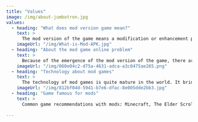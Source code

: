 ```yaml
---
title: "Values"
image: /img/about-jumbotron.jpg
values:
  - heading: "What does mod version game mean?"
    text: >
      The mod version of the game means a modification or enhancement program of the game. In fact, it can be seen in the English translation that mod is the abbreviation of the English word modification, which means modification, and the Chinese is also transliterated as "module". In layman's terms, on the basis of the original game, the programming boss in the player will try to modify some data settings in the game, such as characters, enemies, things, as well as the appearance and voice of the characters, weapons, tools, maps, etc. Wait, write a new mission story to make the modified game more playable.
    imageUrl: "/img/What-is-Mod-APK.jpg"
  - heading: "About the mod game online problem"
    text: >
      Because of the emergence of the mod version of the game, there are also a group of mod players, which is more fun and exciting, who doesn't like it! The master is in the folk, there are masters, so the mod game is not only used for single-player games, but also online, as long as the same version of the game is installed. But because the use of mods in a stand-alone game will not affect the game experience of others, the mod mode is still more in a stand-alone game.
    imageUrl: "/img/060e04c2-d75a-4631-adca-a3c0475ae265.png"
  - heading: "Technology about mod games"
    text: >
      The technology of mod games is quite mature in the world. It brings more plasticity, flexibility and playability to the game. The mod technology is applied within a reasonable range, and the game official is also recognized. Sure enough, the big guys are more interesting than the average person to play games, and they are envious. On the Internet, there are often big guys who provide free game modules for us ordinary players to use. In the face of such a good thing, I can only say thank you!
    imageUrl: "/img/812bf04d-5941-b7e6-dfac-8e005dde2bb3.jpg"
  - heading: "Game famous for mods"
    text: >
      Common game recommendations with mods: Minecraft, The Elder Scrolls 5 Skyrim, Fallout New Vegas, Grand Theft Auto, Don't Starve, etc. The playability is very high, and friends can try it. In the mod game, you can experience the fun and scalability it contains, which cannot be achieved in the normal mode.
 
---
```

